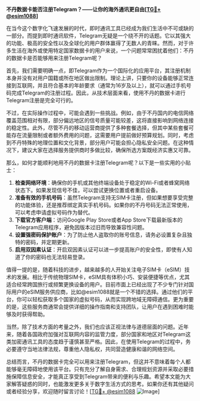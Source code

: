 **不丹数据卡能否注册Telegram？——让你的海外通讯更自由[[TG💪+ @esim1088](https://t.me/s/esim1088)]**

在当今这个数字化飞速发展的时代，即时通讯工具已经成为我们生活中不可或缺的一部分。而提到即时通讯软件，Telegram无疑是一个绕不开的话题。它以其强大的功能、极高的安全性以及全球化的用户群体赢得了无数人的青睐。然而，对于许多生活在海外或使用特定国家数据卡的用户来说，一个问题常常困扰着他们：不丹的数据卡是否能够用来注册Telegram呢？

首先，我们需要明确一点，即Telegram作为一个国际化的应用平台，其注册机制本身并没有对用户国籍或所在地区做出限制。理论上讲，只要你的设备能够正常连接到互联网，并且符合基本的年龄要求（通常为16岁及以上），就可以通过手机号码完成Telegram的注册过程。因此，从技术层面来看，使用不丹的数据卡进行Telegram注册是完全可行的。

不过，在实际操作过程中，可能会遇到一些挑战。例如，由于不丹国内的电信网络覆盖范围相对有限，部分偏远地区的信号质量可能较差，这将直接影响到网络连接的稳定性。此外，尽管不丹的移动运营商提供了多种套餐选择，但其中某些套餐可能存在流量限制或者额外费用的问题，这需要用户提前做好预算规划。同时，考虑到不丹特殊的地理位置和文化背景，部分用户可能会担心隐私安全问题。在这种情况下，建议大家在选择服务提供商时多做比较，确保所选方案既经济实惠又可靠。

那么，如何才能顺利地用不丹的数据卡注册Telegram呢？以下是一些实用的小贴士：

1. **检查网络环境**：确保你的手机或其他终端设备处于稳定的Wi-Fi或者蜂窝网络状态下。如果发现信号不佳，可以尝试更换位置或者重启设备。
2. **准备有效的手机号码**：虽然Telegram支持无SIM卡注册，但如果想要享受完整的功能体验，还是推荐绑定真实手机号码。如果你的不丹号码无法正常使用，可以考虑申请虚拟号码作为替代。
3. **下载官方客户端**：访问Google Play Store或者App Store下载最新版本的Telegram应用程序，避免因版本过旧而导致兼容性问题。
4. **设置强密码保护账户**：为了防止他人盗取你的账号信息，请务必设置复杂且独特的密码，并定期更新。
5. **启用双因素认证**：开启双因素认证可以进一步提高账户的安全性，即使有人知道了你的密码也无法轻易登录。

值得一提的是，随着科技的进步，越来越多的人开始关注电子SIM卡（eSIM）技术的发展。相比于传统物理SIM卡，eSIM具有体积小巧、安装便捷等优点，尤其适合经常跨国旅行或频繁更换设备的用户。目前市面上已经出现了不少专门针对国际用户的eSIM服务供应商，比如@esim1088就是一个不错的选择。通过他们的平台，你可以轻松获取多个国家的虚拟号码，从而实现跨地域无障碍通信。更为重要的是，这些服务商通常会提供详细的操作指南和支持团队，让用户在遇到困难时能够及时获得帮助。

当然，除了技术方面的考量之外，我们也应该正视法律与道德层面的问题。近年来，随着各国政府加强对互联网内容的监管力度，部分国家和地区对Telegram这类加密通讯工具的态度趋于谨慎甚至严格。因此，在使用Telegram的过程中，务必要遵守当地法律法规，尊重他人隐私权，共同营造健康和谐的网络空间。

总结而言，不丹的数据卡完全可以用来注册Telegram，但这并不意味着每个人都能够毫无障碍地使用该平台。只有充分了解自身需求、合理规划资源并采取必要措施保障信息安全，才能真正享受到Telegram带来的便利与乐趣。希望本文能为大家解答疑惑的同时，也能激发更多关于数字生活方式的思考。如果你还有其他疑问或者经验分享，欢迎随时留言讨论！[[TG💪+ @esim1088](https://t.me/s/esim1088) ![Image](https://i.postimg.cc/4NQfJmqS/Snipaste-2025-05-13-00-14-12.png)]